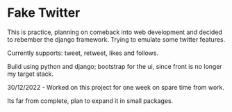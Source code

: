 
# Fake Twitter

This is practice, planning on comeback into web development and decided to rebember the django framework. Trying to emulate some twitter features.

Currently supports: tweet, retweet, likes and follows.

Build using python and django; bootstrap for the ui, since front is no longer my target stack.

30/12/2022 - Worked on this project for one week on spare time from work.

Its far from complete, plan to expand it in small packages.


